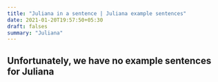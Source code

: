 ```yaml
---
title: "Juliana in a sentence | Juliana example sentences"
date: 2021-01-20T19:57:50+05:30
draft: falses
summary: "Juliana"
---
```

## Unfortunately, we have no example sentences for Juliana                 
